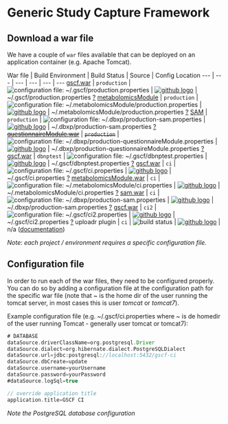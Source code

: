 Generic Study Capture Framework
====

## Download a war file
We have a couple of ```war``` files available that can be deployed on an application container (e.g. Apache Tomcat).  

War file | Build Environment | Build Status | Source | Config Location
--- | --- | --- | --- | --- | ---
[gscf.war](http://download.dbnp.org/production/gscf.war) | ```production``` | ![configuration file: ~/.gscf/production.properties](http://jenkins.dbnp.org/job/production-gscf/badge/icon) | [![github logo](https://raw.github.com/PhenotypeFoundation/GSCF/master/web-app/images/github-logo.png)](https://github.com/PhenotypeFoundation/GSCF) | ~/.gscf/production.properties [?](https://github.com/PhenotypeFoundation/GSCF/blob/master/grails-app/conf/default.properties)
[metabolomicsModule](http://download.dbnp.org/production/metabolomicsModule.war) | ```production``` | ![configuration file: ~/.metabolomicsModule/production.properties](http://jenkins.dbnp.org/job/production-metabolomicsModule/badge/icon) | [![github logo](https://raw.github.com/PhenotypeFoundation/GSCF/master/web-app/images/github-logo.png)](https://github.com/PhenotypeFoundation/metabolomicsModule) | ~/.metabolomicsModule/production.properties [?](https://github.com/PhenotypeFoundation/metabolomicsModule/blob/master/grails-app/conf/default.properties)
[SAM](http://download.dbnp.org/production/sam.war) | ```production``` | ![configuration file: ~/.dbxp/production-sam.properties](http://jenkins.dbnp.org/job/production-sam/badge/icon) | [![github logo](https://raw.github.com/PhenotypeFoundation/GSCF/master/web-app/images/github-logo.png)](https://github.com/TheHyve/SAM) | ~/.dbxp/production-sam.properties [?](https://github.com/thehyve/SAM/blob/master/grails-app/conf/default.properties)
~~[questionnaireModule.war](http://download.dbnp.org/production/questionnaireModule.war)~~ | ~~```production```~~ | ![configuration file: ~/.dbxp/production-questionnaireModule.properties](http://jenkins.dbnp.org/job/production-questionnaireModule/badge/icon) | [![github logo](https://raw.github.com/PhenotypeFoundation/GSCF/master/web-app/images/github-logo.png)](https://github.com/TNO/QuestionnaireModule) | ~/.dbxp/production-questionnaireModule.properties [?](https://github.com/TNO/QuestionnaireModule/blob/master/grails-app/conf/default.properties)
[gscf.war](http://download.dbnp.org/dbnptest/gscf.war) | ```dbnptest``` | ![configuration file: ~/.gscf/dbnptest.properties](http://old.jenkins.dbnp.org/jenkins/job/test-gscf/badge/icon) | [![github logo](https://raw.github.com/PhenotypeFoundation/GSCF/master/web-app/images/github-logo.png)](https://github.com/PhenotypeFoundation/GSCF) | ~/.gscf/dbnptest.properties [?](https://github.com/PhenotypeFoundation/GSCF/blob/master/grails-app/conf/default.properties)
[gscf.war](http://download.dbnp.org/ci/gscf.war) | ```ci``` | ![configuration file: ~/.gscf/ci.properties](http://old.jenkins.dbnp.org/jenkins/job/ci-gscf/badge/icon) | [![github logo](https://raw.github.com/PhenotypeFoundation/GSCF/master/web-app/images/github-logo.png)](https://github.com/PhenotypeFoundation/GSCF) | ~/.gscf/ci.properties [?](https://github.com/PhenotypeFoundation/GSCF/blob/master/grails-app/conf/default.properties)
[metabolomicsModule.war](http://download.dbnp.org//ci/metabolomicsModule.war) | ```ci``` | ![configuration file: ~/.metabolomicsModule/ci.properties](http://old.jenkins.dbnp.org/jenkins/job/ci-metabolomicsModule/badge/icon) | [![github logo](https://raw.github.com/PhenotypeFoundation/GSCF/master/web-app/images/github-logo.png)](https://github.com/PhenotypeFoundation/metabolomicsModule) | ~/.metabolomicsModule/ci.properties [?](https://github.com/PhenotypeFoundation/metabolomicsModule/blob/master/grails-app/conf/default.properties)
[sam.war](http://download.dbnp.org//ci/sam.war) | ```ci``` | ![configuration file: ~/.dbxp/production-sam.properties](http://old.jenkins.dbnp.org/jenkins/job/ci-sam/badge/icon) | [![github logo](https://raw.github.com/PhenotypeFoundation/GSCF/master/web-app/images/github-logo.png)](https://github.com/TheHyve/SAM) | ~/.dbxp/production-sam.properties [?](https://github.com/thehyve/SAM/blob/master/grails-app/conf/default.properties)
[gscf.war](http://download.dbnp.org/ci2/gscf.war) | ```ci2``` | ![configuration file: ~/.gscf/ci2.properties](http://old.jenkins.dbnp.org/jenkins/job/ci2-gscf/badge/icon) | [![github logo](https://raw.github.com/PhenotypeFoundation/GSCF/master/web-app/images/github-logo.png)](https://github.com/PhenotypeFoundation/GSCF/tree/events_refactoring) | ~/.gscf/ci2.properties [?](https://github.com/PhenotypeFoundation/GSCF/blob/events_refactoring/grails-app/conf/default.properties)
uploadr plugin | ```ci``` | ![build status](http://jenkins.osx.eu/job/ci-uploadr/badge/icon) | [![github logo](https://raw.github.com/PhenotypeFoundation/GSCF/master/web-app/images/github-logo.png)](https://github.com/4np/grails-uploadr/) | n/a ([documentation](https://github.com/4np/grails-uploadr/blob/master/README.md))

_Note: each project / environment requires a specific configuration file._

## Configuration file
In order to run each of the war files, they need to be configured properly. You can do so by adding a configuration file at the configuration path for the specific war file (note that ~ is the home dir of the user running the tomcat server, in most cases this is user _tomcat_ or _tomcat7_).

Example configuration file (e.g. ~/.gscf/ci.properties where ~ is de homedir of the user running Tomcat - generally user tomcat or tomcat7):

```groovy
# DATABASE
dataSource.driverClassName=org.postgresql.Driver
dataSource.dialect=org.hibernate.dialect.PostgreSQLDialect
dataSource.url=jdbc:postgresql://localhost:5432/gscf-ci
dataSource.dbCreate=update
dataSource.username=yourUsername
dataSource.password=yourPassword
#dataSource.logSql=true

// override application title
application.title=GSCF CI
```

_Note the PostgreSQL database configuration_


